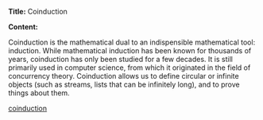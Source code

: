 **Title:** Coinduction

**Content:**

Coinduction is the mathematical dual to an indispensible mathematical tool: induction. While mathematical induction has been known for thousands of years, coinduction has only been studied for a few decades. It is still primarily used in computer science, from which it originated in the field of concurrency theory. Coinduction allows us to define circular or infinite objects (such as streams, lists that can be infinitely long), and to prove things about them.

[coinduction](https://paulhe.com/2019/04/17/coinduction.html)